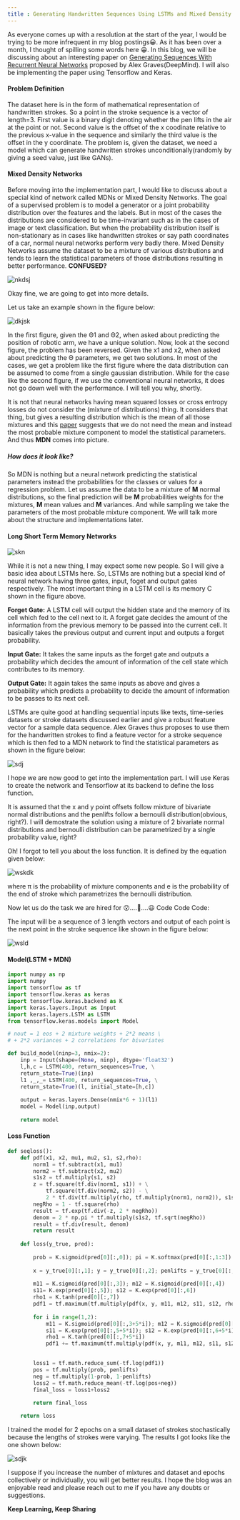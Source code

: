 ```yaml
---
title : Generating Handwritten Sequences Using LSTMs and Mixed Density Networks
---
```


As everyone comes up with a resolution at the start of the year, I would be trying to be more infrequent in my blog postings😀. As it has been over a month, I thought of spilling some words here 😀. In this blog, we will be discussing about an interesting paper on [Generating Sequences With Recurrent Neural Networks](https://arxiv.org/abs/1308.0850) proposed by Alex Graves(DeepMind). I will also be implementing the paper using Tensorflow and Keras. 

#### Problem Definition 
The dataset here is in the form of mathematical representation of handwritten strokes. So a point in the stroke sequence is a vector of length=3. First value is a binary digit denoting whether the pen lifts in the air at the point or not. Second value is the offset of the x coodinate relative to the previous x-value in the sequence and similarly the third value is the offset in the y coordinate. The problem is, given the dataset, we need a model which can generate handwritten strokes unconditionally(randomly by giving a seed value, just like GANs).

#### Mixed Density Networks
Before moving into the implementation part, I would like to discuss about a special kind of network called MDNs or Mixed Density Networks. The goal of a supervised problem is to model a generator or a joint probability distribution over the features and the labels. But in most of the cases the distributions are considered to be time-invariant such as in the cases of image or text classification. But when the probability distribution itself is non-stationary as in cases like handwritten strokes or say path coordinates of a car, normal neural networks perform very badly there. Mixed Density Networks assume the dataset to be a mixture of various distributions and tends to learn the statistical parameters of those distributions resulting in better performance. **CONFUSED?** 

![nkdsj](https://media2.giphy.com/media/3o7btPCcdNniyf0ArS/giphy.gif)

Okay fine, we are going to get into more details.

Let us take an example shown in the figure below:

![dkjsk](https://1.bp.blogspot.com/-42_9dzRFUmU/Xi6YDF_CQlI/AAAAAAAAQis/5_w4hOE-qmAWyU2cJrpgb8SvOzDhGPEHgCLcBGAsYHQ/s1600/Screenshot%2B2020-01-27%2Bat%2B1.27.03%2BPM.png)

In the first figure, given the Θ1 and Θ2, when asked about predicting the position of robotic arm, we have a unique solution. Now, look at the second figure, the problem has been reversed. Given the x1 and x2, when asked about predicting the Θ parameters, we get two solutions. In most of the cases, we get a problem like the first figure where the data distribution can be assumed to come from a single gaussian distribution. While for the case like the second figure, if we use the conventional neural networks, it does not go down well with the performance. I will tell you why, shortly.

It is not that neural networks having mean squared losses or cross entropy losses do not consider the (mixture of distributions) thing. It considers that thing, but gives a resulting distribution which is the mean of all those mixtures and this [paper](https://publications.aston.ac.uk/id/eprint/373/1/NCRG_94_004.pdf) suggests that we do not need the mean and instead the most probable mixture component to model the statistical parameters. And thus **MDN** comes into picture.

##### How does it look like?

So MDN is nothing but a neural network predicting the statistical parameters instead the probabilities for the classes or values for a regression problem. Let us assume the data to be a mixture of **M** normal distributions, so the final prediction will be **M** probabilities weights for the mixtures, **M** mean values and **M** variances. And while sampling we take the parameters of the most probable mixture component. We will talk more about the structure and implementations later.


#### Long Short Term Memory Networks
![skn](https://www.researchgate.net/profile/Ron_Hoory/publication/267154161/figure/download/fig2/AS:614220395737088@1523452962264/LSTM-gate-with-peephole-connections-showing-the-internal-structure-and-relation-between.png)

While it is not a new thing, I may expect some new people. So I will give a basic idea about LSTMs here. So, LSTMs are nothing but a special kind of neural network having three gates, input, foget and output gates respectively. The most important thing in a LSTM cell is its memory C shown in the figure above.

**Forget Gate:** A LSTM cell will output the hidden state and the memory of its cell which fed to the cell next to it. A forget gate decides the amount of the information from the previous memory to be passed into the current cell. It basically takes the previous output and current input and outputs a forget probability.


**Input Gate:** It takes the same inputs as the forget gate and outputs a probability which decides the amount of information of the cell state which contributes to its memory.

**Output Gate:** It again takes the same inputs as above and gives a probability which predicts a probability to decide the amount of information to be passes to its next cell.

LSTMs are quite good at handling sequential inputs like texts, time-series datasets or stroke datasets discussed earlier and give a robust feature vector for a sample data sequence. Alex Graves thus proposes to use them for the handwritten strokes to find a feature vector for a stroke sequence which is then fed to a MDN network to find the statistical parameters as shown in the figure below:

![sdj](https://encrypted-tbn0.gstatic.com/images?q=tbn%3AANd9GcSeMnFwFRfMNTSxP4gaEML7zf0yHCgKKmKr4nRCbwaQ91Txq3kO)


I hope we are now good to get into the implementation part. I will use Keras to create the network and Tensorflow at its backend to define the loss function.

It is assumed that the x and y point offsets follow mixture of bivariate normal distributions and the penlifts follow a bernoulli distribution(obvious, right?). I will demostrate the solution using a mixture of 2 bivariate normal distributions and bernoulli distribution can be parametrized by a single probability value, right? 

Oh! I forgot to tell you about the loss function. It is defined by the equation given below:

![wskdk](https://1.bp.blogspot.com/-lojawOMZYVk/Xi6sZ5ewj9I/AAAAAAAAQi4/IhkcFJBnmrwchxcPa0NiZLj1FWVwiOIHgCLcBGAsYHQ/s1600/Screenshot%2B2020-01-27%2Bat%2B2.54.14%2BPM.png)

where π is the probability of mixture components and e is the probability of the end of stroke which parametrizes the bernoulli distribution.

Now let us do the task we are hired for 😮....🤫....😃 Code Code Code:

The input will be a sequence of 3 length vectors and output of each point is the next point in the stroke sequence like shown in the figure below:

![wsld](https://image.slidesharecdn.com/rnnerica-180423124525/95/rnn-and-its-applications-31-638.jpg?cb=1524487703)


#### Model(LSTM + MDN)
```python
import numpy as np
import numpy
import tensorflow as tf
import tensorflow.keras as keras
import tensorflow.keras.backend as K
import keras.layers.Input as Input
import keras.layers.LSTM as LSTM
from tensorflow.keras.models import Model

# nout = 1 eos + 2 mixture weights + 2*2 means \
# + 2*2 variances + 2 correlations for bivariates

def build_model(ninp=3, nmix=2):
    inp = Input(shape=(None, ninp), dtype='float32')
    l,h,c = LSTM(400, return_sequences=True, \
    return_state=True)(inp)
    l1 ,_,_= LSTM(400, return_sequences=True, \
    return_state=True)(l, initial_state=[h,c])
    
    output = keras.layers.Dense(nmix*6 + 1)(l1)
    model = Model(inp,output)
    
    return model
```


#### Loss Function

```python
def seqloss():
    def pdf(x1, x2, mu1, mu2, s1, s2,rho):
        norm1 = tf.subtract(x1, mu1)
        norm2 = tf.subtract(x2, mu2)
        s1s2 = tf.multiply(s1, s2)
        z = tf.square(tf.div(norm1, s1)) + \
            tf.square(tf.div(norm2, s2)) - \
            2 * tf.div(tf.multiply(rho, tf.multiply(norm1, norm2)), s1s2)
        negRho = 1 - tf.square(rho)
        result = tf.exp(tf.div(-z, 2 * negRho))
        denom = 2 * np.pi * tf.multiply(s1s2, tf.sqrt(negRho))
        result = tf.div(result, denom)
        return result
        
    def loss(y_true, pred):
    
        prob = K.sigmoid(pred[0][:,0]); pi = K.softmax(pred[0][:,1:3])
        
        x = y_true[0][:,1]; y = y_true[0][:,2]; penlifts = y_true[0][:,0]
        
        m11 = K.sigmoid(pred[0][:,3]); m12 = K.sigmoid(pred[0][:,4])
        s11= K.exp(pred[0][:,5]); s12 = K.exp(pred[0][:,6])
        rho1 = K.tanh(pred[0][:,7])
        pdf1 = tf.maximum(tf.multiply(pdf(x, y, m11, m12, s11, s12, rho1),pi[:,0]), K.epsilon())
        
        for i in range(1,2):
            m11 = K.sigmoid(pred[0][:,3+5*i]); m12 = K.sigmoid(pred[0][:,4+5*i])
            s11 = K.exp(pred[0][:,5+5*i]); s12 = K.exp(pred[0][:,6+5*i])
            rho1 = K.tanh(pred[0][:,7+5*i])
            pdf1 += tf.maximum(tf.multiply(pdf(x, y, m11, m12, s11, s12, rho1),pi[:,i]), K.epsilon())

        
        loss1 = tf.math.reduce_sum(-tf.log(pdf1))
        pos = tf.multiply(prob, penlifts)
        neg = tf.multiply(1-prob, 1-penlifts)
        loss2 = tf.math.reduce_mean(-tf.log(pos+neg))
        final_loss = loss1+loss2
        
        return final_loss

    return loss
```

I trained the model for 2 epochs on a small dataset of strokes stochastically because the lengths of strokes were varying. The results I got looks like the one shown below:

![sdjk](https://1.bp.blogspot.com/-cMyEoTD3eRc/Xi60ck0k5HI/AAAAAAAAQjE/ziQZUDb8_cQUuSPB67rZJl5fiOPUZ8y_QCLcBGAsYHQ/s1600/unconditional2.png)

I suppose if you increase the number of mixtures and dataset and epochs collectively or individually, you will get better results. I hope the blog was an enjoyable read and please reach out to me if you have any doubts or suggestions.

**Keep Learning, Keep Sharing**
